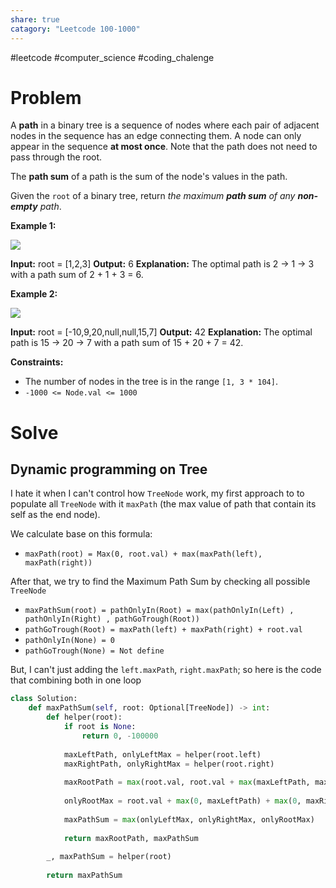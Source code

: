 ```yaml
---
share: true
catagory: "Leetcode 100-1000"
---
```

#leetcode #computer_science #coding_chalenge

# Problem

A **path** in a binary tree is a sequence of nodes where each pair of adjacent nodes in the sequence has an edge connecting them. A node can only appear in the sequence **at most once**. Note that the path does not need to pass through the root.

The **path sum** of a path is the sum of the node's values in the path.

Given the `root` of a binary tree, return _the maximum **path sum** of any **non-empty** path_.

**Example 1:**

![](https://assets.leetcode.com/uploads/2020/10/13/exx1.jpg)

**Input:** root = [1,2,3]
**Output:** 6
**Explanation:** The optimal path is 2 -> 1 -> 3 with a path sum of 2 + 1 + 3 = 6.

**Example 2:**

![](https://assets.leetcode.com/uploads/2020/10/13/exx2.jpg)

**Input:** root = [-10,9,20,null,null,15,7]
**Output:** 42
**Explanation:** The optimal path is 15 -> 20 -> 7 with a path sum of 15 + 20 + 7 = 42.

**Constraints:**

- The number of nodes in the tree is in the range `[1, 3 * 104]`.
- `-1000 <= Node.val <= 1000`

# Solve
## Dynamic programming on Tree

I hate it when I can't control how `TreeNode` work, my first approach to to populate all `TreeNode` with it `maxPath` (the max value of path that contain its self as the end node).

We calculate base on this formula:
- `maxPath(root) = Max(0, root.val) + max(maxPath(left), maxPath(right))`

After that, we try to find the Maximum Path Sum by checking all possible `TreeNode`
- `maxPathSum(root) = pathOnlyIn(Root) = max(pathOnlyIn(Left) , pathOnlyIn(Right) , pathGoTrough(Root))` 
- `pathGoTrough(Root) = maxPath(left) + maxPath(right) + root.val`
- `pathOnlyIn(None) = 0`
- `pathGoTrough(None) = Not define`

But, I can't just adding the `left.maxPath`, `right.maxPath`; so here is the code that combining both in one loop 
```python
class Solution:
    def maxPathSum(self, root: Optional[TreeNode]) -> int:
        def helper(root):
            if root is None:
                return 0, -100000
            
            maxLeftPath, onlyLeftMax = helper(root.left)
            maxRightPath, onlyRightMax = helper(root.right)
            
            maxRootPath = max(root.val, root.val + max(maxLeftPath, maxRightPath))
            
            onlyRootMax = root.val + max(0, maxLeftPath) + max(0, maxRightPath)
            
            maxPathSum = max(onlyLeftMax, onlyRightMax, onlyRootMax)
            
            return maxRootPath, maxPathSum
        
        _, maxPathSum = helper(root) 
        
        return maxPathSum
```